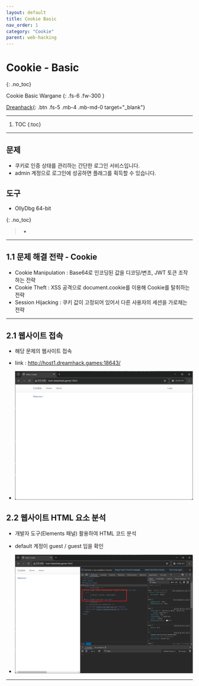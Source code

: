 ```yaml
---
layout: default
title: Cookie Basic
nav_order: 1
category: "Cookie"
parent: web-hacking
---
```


# Cookie - Basic
{: .no_toc}

Cookie Basic Wargane
{: .fs-6 .fw-300 }

[Dreanhack][dreamhack]{: .btn .fs-5 .mb-4 .mb-md-0 target="_blank"}

---

1. TOC
{:toc}

---

## 문제
- 쿠키로 인증 상태를 관리하는 간단한 로그인 서비스입니다.
- admin 계정으로 로그인에 성공하면 플래그를 획득할 수 있습니다.

## 도구
- OllyDbg 64-bit

{: .no_toc}
> - 

---

## 1.1 문제 해결 전략 - Cookie
- Cookie Manipulation : Base64로 인코딩된 값을 디코딩/변조, JWT 토큰 조작 하는 전략
- Cookie Theft : XSS 공격으로 document.cookie를 이용해 Cookie를 탈취하는 전략
- Session Hijacking : 쿠키 값이 고정되어 있어서 다른 사용자의 세션을 가로채는 전략

---

## 2.1 웹사이트 접속
- 해당 문제의 웹사이트 접속
- link : http://host1.dreamhack.games:18643/

- ![](../../../assets/images/webhacking/cookie/cookie-1/1.png)

## 2.2 웹사이트 HTML 요소 분석
- 개발자 도구(Elements 패널) 활용하여 HTML 코드 분석
- default 계정이 guest / guest 임을 확인

- ![](../../../assets/images/webhacking/cookie/cookie-1/2.png)

---

[dreamhack]: https://dreamhack.io/wargame/challenges/6